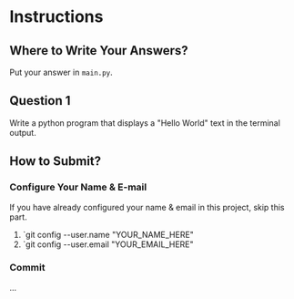 # Instructions

## Where to Write Your Answers?

Put your answer in `main.py`.

## Question 1

Write a python program that displays a "Hello World" text in the terminal output.

## How to Submit?

### Configure Your Name & E-mail

If you have already configured your name & email in this project, skip this part.

1. `git config --user.name "YOUR_NAME_HERE"
2. `git config --user.email "YOUR_EMAIL_HERE"

### Commit

...
